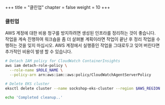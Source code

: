 +++
title = "클린업"
chapter = false
weight = 10
+++

### 클린업 
AWS 계정에 대한 비용 청구를 방지하려면 생성된 인프라를 정리하는 것이 좋습니다. 작업을 계속 진행하여 워크숍을 좀 더 살펴볼 계획이라면 작업이 끝난 후 정리 작업을 수행하는 것을 잊지 마십시오. AWS 계정에서 실행중인 작업을 그대로두고 잊어 버린다면 추가적인 비용이 발생 할 수 있습니다.



```bash
# Detach IAM policy for CloudWatch ContainerInsights
aws iam detach-role-policy \
  --role-name $ROLE_NAME \
  --policy-arn arn:aws:iam::aws:policy/CloudWatchAgentServerPolicy

# Delete EKS cluster
eksctl delete cluster --name sockshop-eks-cluster --region $AWS_REGION

echo 'Completed cleanup..'
```



